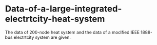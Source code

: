 # Data-of-a-large-integrated-electrtcity-heat-system
The data of 200-node heat system and the data of a modified IEEE 1888-bus electrtcity system are given.
